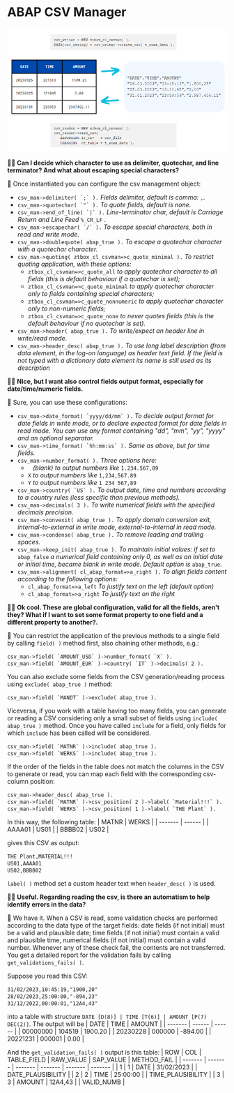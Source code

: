 # ABAP CSV Manager

![Example](CSV_Example.png)

:office_worker: **Can I decide which character to use as delimiter, quotechar, and line terminator? And what about escaping special characters?**

:mage: Once instantiated you can configure the csv management object:
- ``csv_man->delimiter( `;` ).``  *Fields delimiter, default is comma:* `,`*.*
- ``csv_man->quotechar( `"` ).``  *To quote fields, default is none.*
- ``csv_man->end_of_line( `|` ).`` *Line-terminator char, default is Carriage Return and Line Feed* `%_CR_LF` *.*
- ``csv_man->escapechar( `/` ).`` *To escape special characters, both in read and write mode.*
- ``csv_man->doublequote( abap_true ).`` *To escape a quotechar character with a quotechar character.*
- `csv_man->quoting( ztbox_cl_csvman=>c_quote_minimal ).` *To restrict quoting application, with these options:*
  - `ztbox_cl_csvman=>c_quote_all` *to apply quotechar character to all fields (this is default behaviour if a quotechar is set);*
  - `ztbox_cl_csvman=>c_quote_minimal` *to apply quotechar character only to fields containing special characters;*
  - `ztbox_cl_csvman=>c_quote_nonnumeric` *to apply quotechar character only to non-numeric fields;*
  - `ztbox_cl_csvman=>c_quote_none` *to never quotes fields (this is the default behaviour if no quotechar is set).*
- `csv_man->header( abap_true ).` *To write/expect an header line in write/read mode.*
- `csv_man->header_desc( abap_true ).` *To use long label description (from data element, in the log-on language) as header text field. If the field is not typed with a dictionary data element its name is still used as its description*

:office_worker: **Nice, but I want also control fields output format, especially for date/time/numeric fields.**

:mage: Sure, you can use these configurations:
- ``csv_man->date_format( `yyyy/dd/mm` ).`` *To decide output format for date fields in write mode, or to declare expected format for date fields in read mode. You can use any format containing "dd", "mm", "yy", "yyyy" and an optional separator.*
- ``csv_man->time_format( `hh:mm:ss` ).`` *Same as above, but for time fields.*
- `csv_man->number_format( ).` *Three options here:*
  - ` ` *(blank) to output numbers like* `1.234.567,89`
  - `X` *to output numbers like* `1,234,567.89`
  - `Y` *to output numbers like* `1 234 567,89`
- ``csv_man->country( `US` ).`` *To output date, time and numbers according to a country rules (less specific than previous methods).*
- `csv_man->decimals( 3 ).` *To write numerical fields with the specified decimals precision.*
- `csv_man->convexit( abap_true ).` *To apply domain conversion exit, internal-to-external in write mode, external-to-internal in read mode.*
- `csv_man->condense( abap_true ).` *To remove leading and trailing spaces.*
- `csv_man->keep_init( abap_true ).` *To maintain initial values: if set to* `abap_false` *a numerical field containing only 0, as well as an initial date or initial time, became blank in write mode. Default option is* `abap_true`.
- `csv_man->alignment( cl_abap_format=>a_right ).` *To align fields content according to the following options:*
  - `cl_abap_format=>a_left` *To justify text on the left (default option)*
  - `cl_abap_format=>a_right` *To justify text on the right*

:office_worker: **Ok cool. These are global configuration, valid for all the fields, aren't they? What if I want to set some format property to one field and a different property to another?.**

:mage: You can restrict the application of the previous methods to a single field by calling `field( )` method first, also chaining other methods, e.g.:

```abap
csv_man->field( `AMOUNT_USD` )->number_format( `X` ).
csv_man->field( `AMOUNT_EUR` )->country( `IT` )->decimals( 2 ).
```
You can also exclude some fields from the CSV generation/reading process using `exclude( abap_true )` method:

```abap
csv_man->field( `MANDT` )->exclude( abap_true ).
```

Viceversa, if you work with a table having too many fields, you can generate or reading a CSV considering only a small subset of fields using `include( abap_true )` method. Once you have called `include` for a field, only fields for which `include` has been called will be considered.

```abap
csv_man->field( `MATNR` )->include( abap_true ).
csv_man->field( `WERKS` )->include( abap_true ).
```

If the order of the fields in the table does not match the columns in the CSV to generate or read, you can map each field with the corresponding csv-column position:

```abap
csv_man->header_desc( abap_true ).
csv_man->field( `MATNR` )->csv_position( 2 )->label( `Material!!!` ).
csv_man->field( `WERKS` )->csv_position( 1 )->label( `THE Plant` ).
```
In this way, the following table:
| MATNR  | WERKS |
| ------- | ------ |
| AAAA01  | US01  |
| BBBB02  | US02  |

gives this CSV as output:
```csv
THE Plant,MATERIAL!!!
US01,AAAA01
US02,BBBB02
```

`label( )` method set a custom header text when `header_desc( )` is used.

:office_worker: **Useful. Regarding reading the csv, is there an automatism to help identify errors in the data?**

:mage: We have it. When a CSV is read, some validation checks are performed according to the data type of the target fields: date fields (if not initial) must be a valid and plausible date; time fields (if not initial) must contain a valid and plausible time, numerical fields (if not initial) must contain a valid number. Whenever any of these check fail, the contents are not transferred. You get a detailed report for the validation fails by calling `get_validations_fails( )`.

Suppose you read this CSV:

```csv
31/02/2023,10:45:19,"1900,20"
28/02/2023,25:00:00,"-894,23"
31/12/2022,00:00:01,"12A4,43"
```

into a table with structure `DATE [D(8)] | TIME [T(6)] | AMOUNT [P(7) DEC(2)]`. The output will be
| DATE  | TIME | AMOUNT |
| ------- | ------ | ------ |
| 00000000 | 104519 | 1900.20 |
| 20230228 | 000000 | -894.00 |
| 20221231 | 000001 | 0.00 |

And the `get_validation_fails( )` output is this table:
| ROW  | COL | TABLE_FIELD | RAW_VALUE | SAP_VALUE | METHOD_FAIL |
| ------- | ------- | ------- | ------- | ------- | ------- |
| 1 | 1 | DATE | 31/02/2023 | | DATE_PLAUSIBILITY |
| 2 | 2 | TIME | 25:00:00 | | TIME_PLAUSIBILITY |
| 3 | 3 | AMOUNT | 12A4,43 | | VALID_NUMB |
